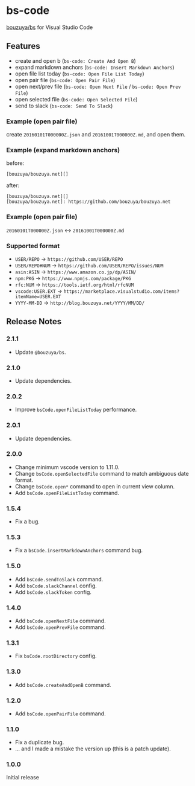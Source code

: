 # bs-code

[bouzuya/bs][] for Visual Studio Code

[bouzuya/bs]: https://github.com/bouzuya/bs

## Features

- create and open b (`bs-code: Create And Open B`)
- expand markdown anchors (`bs-code: Insert Markdown Anchors`)
- open file list today (`bs-code: Open File List Today`)
- open pair file (`bs-code: Open Pair File`)
- open next/prev file (`bs-code: Open Next File` / `bs-code: Open Prev File`)
- open selected file (`bs-code: Open Selected File`)
- send to slack (`bs-code: Send To Slack`)

### Example (open pair file)

create `20160101T000000Z.json` and `20161001T000000Z.md`, and open them.

### Example (expand markdown anchors)

before:

```
[bouzuya/bouzuya.net][]
```

after:

```
[bouzuya/bouzuya.net][]
[bouzuya/bouzuya.net]: https://github.com/bouzuya/bouzuya.net
```

### Example (open pair file)

`20160101T000000Z.json` <-> `20161001T000000Z.md`

### Supported format

- `USER/REPO` -> `https://github.com/USER/REPO`
- `USER/REPO#NUM` -> `https://github.com/USER/REPO/issues/NUM`
- `asin:ASIN` -> `https://www.amazon.co.jp/dp/ASIN/`
- `npm:PKG` -> `https://www.npmjs.com/package/PKG`
- `rfc:NUM` -> `https://tools.ietf.org/html/rfcNUM`
- `vscode:USER.EXT` -> `https://marketplace.visualstudio.com/items?itemName=USER.EXT`
- `YYYY-MM-DD` -> `http://blog.bouzuya.net/YYYY/MM/DD/`

## Release Notes

### 2.1.1

- Update `@bouzuya/bs`.

### 2.1.0

- Update dependencies.

### 2.0.2

- Improve `bsCode.openFileListToday` performance.

### 2.0.1

- Update dependencies.

### 2.0.0

- Change minimum vscode version to 1.11.0.
- Change `bsCode.openSelectedFile` command to match ambiguous date format.
- Change `bsCode.open*` command to open in current view column.
- Add `bsCode.openFileListToday` command.

### 1.5.4

- Fix a bug.

### 1.5.3

- Fix a `bsCode.insertMarkdownAnchors` command bug.

### 1.5.0

- Add `bsCode.sendToSlack` command.
- Add `bsCode.slackChannel` config.
- Add `bsCode.slackToken` config.

### 1.4.0

- Add `bsCode.openNextFile` command.
- Add `bsCode.openPrevFile` command.

### 1.3.1

- Fix `bsCode.rootDirectory` config.

### 1.3.0

- Add `bsCode.createAndOpenB` command.

### 1.2.0

- Add `bsCode.openPairFile` command.

### 1.1.0

- Fix a duplicate bug.
- ... and I made a mistake the version up (this is a patch update).

### 1.0.0

Initial release
